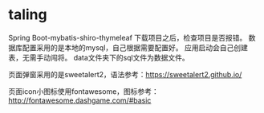 # taling
Spring Boot-mybatis-shiro-thymeleaf
下载项目之后，检查项目是否报错。
数据库配置采用的是本地的mysql，自己根据需要配置好。
应用启动会自己创建表，无需手动闯将。
data文件夹下的sql文件为数据文件。

页面弹窗采用的是sweetalert2，语法参考：https://sweetalert2.github.io/

页面icon小图标使用fontawesome，图标参考：http://fontawesome.dashgame.com/#basic
